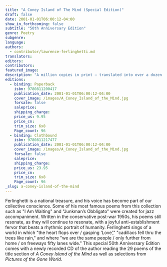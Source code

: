 ```yaml
---
title: "A Coney Island of The Mind (Special Edition)"
draft: false
date: 2001-01-01T06:00:12-04:00
show_in_forthcoming: false
subtitle: "50th Anniversary Edition"
genre: Poetry
subgenre:
language:
authors:
  - contributor/lawrence-ferlinghetti.md
translators:
editors:
contributors:
featured_image:
description: "A million copies in print — translated into over a dozen languages — one of the best-selling and most popular books of poetry ever published, now available in a new hardcover edition containing a CD of the author reading his work. "
editions:
  - binding: Paperback
    isbn: 9780811200417
    publication_date: 2001-01-01T06:00:12-04:00
    cover_image: /images/A_Coney_Island_of_the_Mind.jpg
    forsale: false
    saleprice:
    shipping_charge:
    price_us: 9.95
    price_cn:
    trim_size: 6x8
    Page_count: 96
  - binding: Clothbound
    isbn: 9780811217477
    publication_date: 2001-01-01T06:00:12-04:00
    cover_image: /images/A_Coney_Island_of_the_Mind.jpg
    forsale: false
    saleprice:
    shipping_charge:
    price_us: 23.95
    price_cn:
    trim_size: 6x8
    Page_count: 96
_slug: a-coney-island-of-the-mind
---
```


Ferlinghetti is a national treasure, and his voice has become part of our collective conscience. Some of his most famous poems from this collection such as "I Am Waiting" and "Junkman’s Obbligato" were created for jazz accompaniment. Written in the conservative post-war 1950s, his poems still resonate, as they will continue to resonate, with a joyful anti-establishment fervor that beats a rhythmic portrait of humanity. Ferlinghetti sings of a world in which "the heart flops over / gasping ’Love’," "cadillacs fell thru the trees like rain," and where "we are the same people / only further from home / on freeways fifty lanes wide." This special 50th Anniversary Edition comes with a newly recorded CD of the author reading the 29 poems of the title section of _A Coney Island of the Mind_ as well as selections from _Pictures of the Gone World_. 

